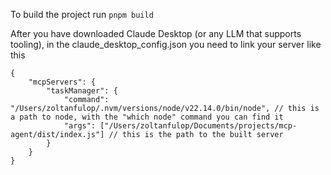 To build the project run `pnpm build`

After you have downloaded Claude Desktop (or any LLM that supports tooling), in the claude_desktop_config.json you need to link your server like this
```
{
    "mcpServers": {
        "taskManager": { 
            "command": "/Users/zoltanfulop/.nvm/versions/node/v22.14.0/bin/node", // this is a path to node, with the "which node" command you can find it
            "args": ["/Users/zoltanfulop/Documents/projects/mcp-agent/dist/index.js"] // this is the path to the built server
        }
    }
}
```
